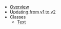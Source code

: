 * [Overview](overview.md)
* [Updating from v1 to v2](v1-to-v2-update.md)
* Classes
    * [Text](classes/Text.md)
